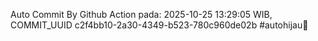 Auto Commit By Github Action pada: 2025-10-25 13:29:05 WIB, COMMIT_UUID c2f4bb10-2a30-4349-b523-780c960de02b #autohijau🗿
